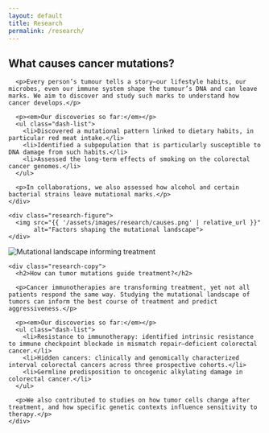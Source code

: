 ```yaml
---
layout: default
title: Research
permalink: /research/
---
```


<div class="research-page">

  <!-- SECTION 1: text left, image right -->
  <section class="research-section">
    <div class="research-copy">
      <h2>What causes cancer mutations?</h2>

      <p>Every person’s tumour tells a story—our lifestyle habits, our microbes, even our immune system shape the tumour’s DNA and can leave marks. We aim to discover and study such marks to understand how cancer develops.</p>

      <p><em>Our discoveries so far:</em></p>
      <ul class="dash-list">
        <li>Discovered a mutational pattern linked to dietary habits, in particular red meat intake.</li>
        <li>Identified a subpopulation that is particularly susceptible to DNA damage from such habits.</li>
        <li>Assessed the long-term effects of smoking on the colorectal cancer genomes.</li>
      </ul>

      <p>In collaborations, we also assessed how alcohol and certain bacterial strains leave mutational marks.</p>
    </div>

    <div class="research-figure">
      <img src="{{ '/assets/images/research/causes.png' | relative_url }}"
           alt="Factors shaping the mutational landscape">
    </div>
  </section>

  <!-- SECTION 2: image left, text right (order flips via CSS) -->
  <section class="research-section">
    <div class="research-figure">
      <img src="{{ '/assets/images/research/treatment.png' | relative_url }}"
           alt="Mutational landscape informing treatment">
    </div>

    <div class="research-copy">
      <h2>How can tumor mutations guide treatment?</h2>

      <p>Cancer immunotherapies are transforming treatment, yet not all patients respond the same way. Studying the mutational landscape of tumors can inform the best course of treatment and predict aggressiveness.</p>

      <p><em>Our discoveries so far:</em></p>
      <ul class="dash-list">
        <li>Resistance to immunotherapy: identified intrinsic resistance to immune checkpoint blockade in mismatch repair–deficient colorectal cancer.</li>
        <li>Hidden cancers: clinically and genomically characterized interval colorectal cancers across three prospective cohorts.</li>
        <li>Germline predisposition to oncogenic alkylating damage in colorectal cancer.</li>
      </ul>

      <p>We also contributed to studies on how tumor cells change after treatment, and how specific genetic contexts influence sensitivity to therapy.</p>
    </div>
  </section>

</div>
